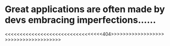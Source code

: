 # Great applications are often made by devs embracing imperfections......
<<<<<<<<<<<<<<<<<<<<<<<<<<<<<<<<<404>>>>>>>>>>>>>>>>>>>>>>>>>>>>>>>>>>>>>
